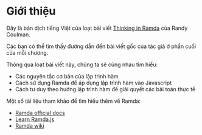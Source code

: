 # Giới thiệu

Đây là bản dịch tiếng Việt của loạt bài viết [Thinking in Ramda](http://randycoulman.com/blog/categories/thinking-in-ramda/) của Randy Coulman.

Các bạn có thể tìm thấy đường dẫn đến bài viết gốc của tác giả ở phần cuối của mỗi chương.

Thông qua loạt bài viết này, chúng ta sẽ cùng nhau tìm hiểu:

* Các nguyên tắc cơ bản của lập trình hàm
* Cách sử dụng Ramda để áp dụng lập trình hàm vào Javascript
* Cách tư duy theo hướng lập trình hàm để giải quyết các bài toán thực tế

Một số tài liệu tham khảo để tìm hiểu thêm về Ramda:

* [Ramda official docs](http://ramdajs.com/0.21.0/docs/)
* [Learn Ramda.js](https://egghead.io/playlists/learn-ramda-js-ec318ad7)
* [Ramda wiki](https://github.com/ramda/ramda/wiki)



